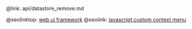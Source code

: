 @link: api/datastore_remove.md

@seolinktop: [web ui framework](https://webix.com)
@seolink: [javascript custom context menu](https://webix.com/widget/contextmenu/)
